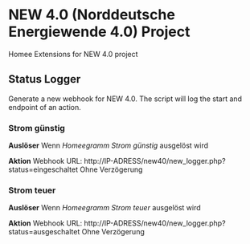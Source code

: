 # NEW 4.0 (Norddeutsche Energiewende 4.0) Project
Homee Extensions for NEW 4.0 project

## Status Logger ##
Generate a new webhook for NEW 4.0. The script will log the start and endpoint of an action.

### Strom günstig ###
**Auslöser**
Wenn *Homeegramm Strom günstig* ausgelöst wird

**Aktion**
Webhook
URL: http://IP-ADRESS/new40/new_logger.php?status=eingeschaltet
Ohne Verzögerung

### Strom teuer ###
**Auslöser**
Wenn *Homeegramm Strom teuer* ausgelöst wird

**Aktion**
Webhook
URL: http://IP-ADRESS/new40/new_logger.php?status=ausgeschaltet
Ohne Verzögerung
